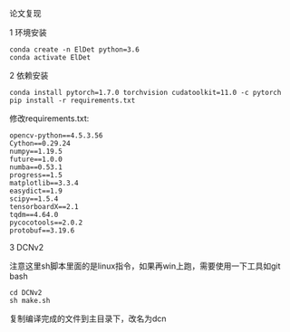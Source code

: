 论文复现



1 环境安装

```
conda create -n ElDet python=3.6
conda activate ElDet
```

2 依赖安装

```
conda install pytorch=1.7.0 torchvision cudatoolkit=11.0 -c pytorch
pip install -r requirements.txt
```

修改requirements.txt:

```
opencv-python==4.5.3.56
Cython==0.29.24
numpy==1.19.5
future==1.0.0
numba==0.53.1
progress==1.5
matplotlib==3.3.4
easydict==1.9
scipy==1.5.4
tensorboardX==2.1
tqdm==4.64.0
pycocotools==2.0.2
protobuf==3.19.6
```

3 DCNv2

注意这里sh脚本里面的是linux指令，如果再win上跑，需要使用一下工具如git bash

```
cd DCNv2
sh make.sh
```

复制编译完成的文件到主目录下，改名为dcn
